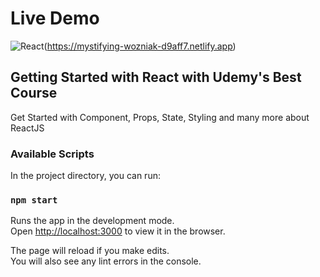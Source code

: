 # Live Demo
![React](https://img.shields.io/badge/react-%2320232a.svg?style=for-the-badge&logo=react&logoColor=%2361DAFB)(https://mystifying-wozniak-d9aff7.netlify.app)


## Getting Started with React with Udemy's Best Course

Get Started with Component, Props, State, Styling and many more about ReactJS

### Available Scripts

In the project directory, you can run:

### `npm start`

Runs the app in the development mode.\
Open [http://localhost:3000](http://localhost:3000) to view it in the browser.

The page will reload if you make edits.\
You will also see any lint errors in the console.





